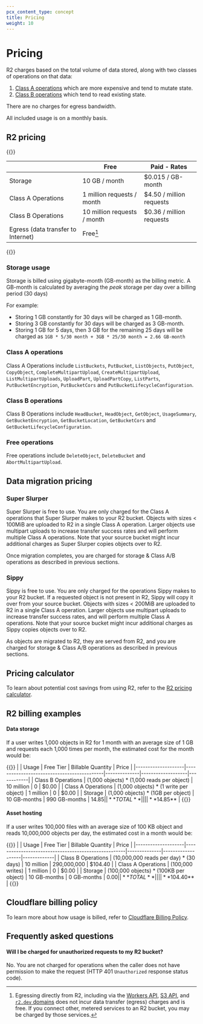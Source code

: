 ```yaml
---
pcx_content_type: concept
title: Pricing
weight: 10
---
```


# Pricing

R2 charges based on the total volume of data stored, along with two classes of operations on that data:

1. [Class A operations](#class-a-operations) which are more expensive and tend to mutate state. 
2. [Class B operations](#class-b-operations) which tend to read existing state.
 
There are no charges for egress bandwidth.

All included usage is on a monthly basis.

## R2 pricing

{{<table-wrap>}}

|                    | Free                         | Paid - Rates                       |
| ------------------ | ---------------------------- | ---------------------------------- |
| Storage            | 10 GB / month                | $0.015 / GB-month                  |
| Class A Operations | 1 million requests / month   | $4.50 / million requests           |
| Class B Operations | 10 million requests / month  | $0.36 / million requests           |
| Egress (data transfer to Internet) | Free[^1] |

{{</table-wrap>}}

[^1]: Egressing directly from R2, including via the [Workers API](/r2/api/workers/), [S3 API](/r2/api/s3/), and [`r2.dev` domains](/r2/buckets/public-buckets/) does not incur data transfer (egress) charges and is free. If you connect other, metered services to an R2 bucket, you may be charged by those services.

### Storage usage

Storage is billed using gigabyte-month (GB-month) as the billing metric. A GB-month is calculated by averaging the _peak_ storage per day over a billing period (30 days)

For example:

- Storing 1 GB constantly for 30 days will be charged as 1 GB-month.
- Storing 3 GB constantly for 30 days will be charged as 3 GB-month.
- Storing 1 GB for 5 days, then 3 GB for the remaining 25 days will be charged as `1GB * 5/30 month + 3GB * 25/30 month = 2.66 GB-month`

### Class A operations

Class A Operations include `ListBuckets`, `PutBucket`, `ListObjects`, `PutObject`, `CopyObject`, `CompleteMultipartUpload`, `CreateMultipartUpload`, `ListMultipartUploads`, `UploadPart`, `UploadPartCopy`, `ListParts`, `PutBucketEncryption`, `PutBucketCors` and `PutBucketLifecycleConfiguration`.

### Class B operations

Class B Operations include `HeadBucket`, `HeadObject`, `GetObject`, `UsageSummary`, `GetBucketEncryption`, `GetBucketLocation`, `GetBucketCors` and `GetBucketLifecycleConfiguration`.

### Free operations

Free operations include `DeleteObject`, `DeleteBucket` and `AbortMultipartUpload`.

## Data migration pricing

### Super Slurper

Super Slurper is free to use. You are only charged for the Class A operations that Super Slurper makes to your R2 bucket. Objects with sizes < 100MiB are uploaded to R2 in a single Class A operation. Larger objects use multipart uploads to increase transfer success rates and will perform multiple Class A operations. Note that your source bucket might incur additional charges as Super Slurper copies objects over to R2.

Once migration completes, you are charged for storage & Class A/B operations as described in previous sections.

### Sippy

Sippy is free to use. You are only charged for the operations Sippy makes to your R2 bucket. If a requested object is not present in R2, Sippy will copy it over from your source bucket. Objects with sizes < 200MiB are uploaded to R2 in a single Class A operation. Larger objects use multipart uploads to increase transfer success rates, and will perform multiple Class A operations. Note that your source bucket might incur additional charges as Sippy copies objects over to R2.

As objects are migrated to R2, they are served from R2, and you are charged for storage & Class A/B operations as described in previous sections.

## Pricing calculator

To learn about potential cost savings from using R2, refer to the [R2 pricing calculator](https://r2-calculator.cloudflare.com/).

## R2 billing examples

#### Data storage

If a user writes 1,000 objects in R2 for 1 month with an average size of 1 GB and requests each 1,000 times per month, the estimated cost for the month would be:

{{<table-wrap>}}
|                    | Usage                                      | Free Tier    | Billable Quantity | Price      |
|--------------------|--------------------------------------------|--------------|-------------------|------------|
| Class B Operations | (1,000 objects) * (1,000 reads per object) |   10 million |                 0 |      $0.00 |
| Class A Operations | (1,000 objects) * (1 write per object)     |    1 million |                 0 |      $0.00 |
| Storage            | (1,000 objects) * (1GB per object)         | 10 GB-months |     990 GB-months |     $14.85 |
| **TOTAL**          |                                            |              |                   | **$14.85** |
{{</table-wrap>}}

#### Asset hosting

If a user writes 100,000 files with an average size of 100 KB object and reads 10,000,000 objects per day, the estimated cost in a month would be: 

{{<table-wrap>}}
|                    | Usage                                               | Free Tier    | Billable Quantity | Price       |
|--------------------|-----------------------------------------------------|--------------|-------------------|-------------|
| Class B Operations | (10,000,000 reads per day) * (30 days)              |   10 million |       290,000,000 |     $104.40 |
| Class A Operations | (100,000 writes)                                    |    1 million |                 0 |       $0.00 |
| Storage            | (100,000 objects) * (100KB per object)              | 10 GB-months |       0 GB-months |       $0.00 |
| **TOTAL**          |                                                     |              |                   | **$104.40** |
{{</table-wrap>}}

## Cloudflare billing policy

To learn more about how usage is billed, refer to [Cloudflare Billing Policy](/support/account-management-billing/billing-cloudflare-plans/cloudflare-billing-policy/).

## Frequently asked questions

#### Will I be charged for unauthorized requests to my R2 bucket?

No. You are not charged for operations when the caller does not have permission to make the request (HTTP 401 `Unauthorized` response status code).
